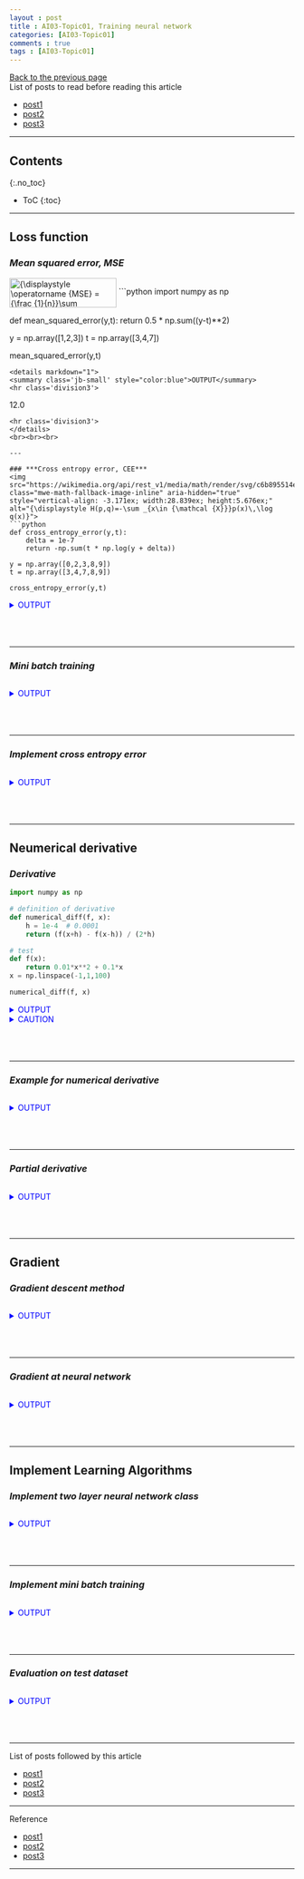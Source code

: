 ```yaml
---
layout : post
title : AI03-Topic01, Training neural network
categories: [AI03-Topic01]
comments : true
tags : [AI03-Topic01]
---
```

[Back to the previous page](https://userdyk-github.github.io/ai03/AI03-Fundamental-of-deep-learning.html) <br>
List of posts to read before reading this article
- <a href='https://userdyk-github.github.io/'>post1</a>
- <a href='https://userdyk-github.github.io/'>post2</a>
- <a href='https://userdyk-github.github.io/'>post3</a>

---

## Contents
{:.no_toc}

* ToC
{:toc}

<hr class="division1">

## **Loss function**

### ***Mean squared error, MSE***
<img src="https://wikimedia.org/api/rest_v1/media/math/render/svg/e258221518869aa1c6561bb75b99476c4734108e" class="mwe-math-fallback-image-inline" aria-hidden="true" style="vertical-align: -3.005ex; width:24.729ex; height:6.843ex;" alt="{\displaystyle \operatorname {MSE} ={\frac {1}{n}}\sum _{i=1}^{n}(Y_{i}-{\hat {Y_{i}}})^{2}.}">
```python
import numpy as np

def mean_squared_error(y,t):
    return 0.5 * np.sum((y-t)**2)
    
y = np.array([1,2,3])
t = np.array([3,4,7])

mean_squared_error(y,t)
```
<details markdown="1">
<summary class='jb-small' style="color:blue">OUTPUT</summary>
<hr class='division3'>
```
12.0
```
<hr class='division3'>
</details>
<br><br><br>

---

### ***Cross entropy error, CEE***
<img src="https://wikimedia.org/api/rest_v1/media/math/render/svg/c6b895514e10a3ce88773852cba1cb1e248ed763" class="mwe-math-fallback-image-inline" aria-hidden="true" style="vertical-align: -3.171ex; width:28.839ex; height:5.676ex;" alt="{\displaystyle H(p,q)=-\sum _{x\in {\mathcal {X}}}p(x)\,\log q(x)}">
```python
def cross_entropy_error(y,t):
    delta = 1e-7
    return -np.sum(t * np.log(y + delta))
    
y = np.array([0,2,3,8,9])
t = np.array([3,4,7,8,9])

cross_entropy_error(y,t)
```
<details markdown="1">
<summary class='jb-small' style="color:blue">OUTPUT</summary>
<hr class='division3'>
```
1.4808580471604245
```
<hr class='division3'>
</details>
<br><br><br>

---

### ***Mini batch training***

```python

```
<details markdown="1">
<summary class='jb-small' style="color:blue">OUTPUT</summary>
<hr class='division3'>
```
```
<hr class='division3'>
</details>
<br><br><br>

---

### ***Implement cross entropy error***

```python

```
<details markdown="1">
<summary class='jb-small' style="color:blue">OUTPUT</summary>
<hr class='division3'>
```
```
<hr class='division3'>
</details>
<br><br><br>

<hr class="division2">




## **Neumerical derivative**

### ***Derivative***

```python
import numpy as np

# definition of derivative
def numerical_diff(f, x):
    h = 1e-4  # 0.0001
    return (f(x+h) - f(x-h)) / (2*h)

# test
def f(x):
    return 0.01*x**2 + 0.1*x
x = np.linspace(-1,1,100)

numerical_diff(f, x)
```
<details markdown="1">
<summary class='jb-small' style="color:blue">OUTPUT</summary>
<hr class='division3'>
```
array([0.08      , 0.08040404, 0.08080808, 0.08121212, 0.08161616,
       0.0820202 , 0.08242424, 0.08282828, 0.08323232, 0.08363636,
       0.0840404 , 0.08444444, 0.08484848, 0.08525253, 0.08565657,
       0.08606061, 0.08646465, 0.08686869, 0.08727273, 0.08767677,
       0.08808081, 0.08848485, 0.08888889, 0.08929293, 0.08969697,
       0.09010101, 0.09050505, 0.09090909, 0.09131313, 0.09171717,
       0.09212121, 0.09252525, 0.09292929, 0.09333333, 0.09373737,
       0.09414141, 0.09454545, 0.09494949, 0.09535354, 0.09575758,
       0.09616162, 0.09656566, 0.0969697 , 0.09737374, 0.09777778,
       0.09818182, 0.09858586, 0.0989899 , 0.09939394, 0.09979798,
       0.10020202, 0.10060606, 0.1010101 , 0.10141414, 0.10181818,
       0.10222222, 0.10262626, 0.1030303 , 0.10343434, 0.10383838,
       0.10424242, 0.10464646, 0.10505051, 0.10545455, 0.10585859,
       0.10626263, 0.10666667, 0.10707071, 0.10747475, 0.10787879,
       0.10828283, 0.10868687, 0.10909091, 0.10949495, 0.10989899,
       0.11030303, 0.11070707, 0.11111111, 0.11151515, 0.11191919,
       0.11232323, 0.11272727, 0.11313131, 0.11353535, 0.11393939,
       0.11434343, 0.11474747, 0.11515152, 0.11555556, 0.1159596 ,
       0.11636364, 0.11676768, 0.11717172, 0.11757576, 0.1179798 ,
       0.11838384, 0.11878788, 0.11919192, 0.11959596, 0.12      ])
```
<hr class='division3'>
</details>
<details markdown="1">
<summary class='jb-small' style="color:blue">CAUTION</summary>
<hr class='division3'>
```
>>> import numpy as np
>>> np.float32(1e-50)
0.0
```
<hr class='division3'>
</details>
<br><br><br>

---

### ***Example for numerical derivative***

```python

```
<details markdown="1">
<summary class='jb-small' style="color:blue">OUTPUT</summary>
<hr class='division3'>
```
```
<hr class='division3'>
</details>
<br><br><br>

---

### ***Partial derivative***

```python

```
<details markdown="1">
<summary class='jb-small' style="color:blue">OUTPUT</summary>
<hr class='division3'>
```
```
<hr class='division3'>
</details>
<br><br><br>

<hr class="division2">





## **Gradient**

### ***Gradient descent method***

```python

```
<details markdown="1">
<summary class='jb-small' style="color:blue">OUTPUT</summary>
<hr class='division3'>
```
```
<hr class='division3'>
</details>
<br><br><br>

---

### ***Gradient at neural network***

```python

```
<details markdown="1">
<summary class='jb-small' style="color:blue">OUTPUT</summary>
<hr class='division3'>
```
```
<hr class='division3'>
</details>
<br><br><br>

<hr class="division2">




## **Implement Learning Algorithms**

### ***Implement two layer neural network class***

```python

```
<details markdown="1">
<summary class='jb-small' style="color:blue">OUTPUT</summary>
<hr class='division3'>
```
```
<hr class='division3'>
</details>
<br><br><br>

---

### ***Implement mini batch training***

```python

```
<details markdown="1">
<summary class='jb-small' style="color:blue">OUTPUT</summary>
<hr class='division3'>
```
```
<hr class='division3'>
</details>
<br><br><br>

---

### ***Evaluation on test dataset***

```python

```
<details markdown="1">
<summary class='jb-small' style="color:blue">OUTPUT</summary>
<hr class='division3'>
```
```
<hr class='division3'>
</details>
<br><br><br>

<hr class="division1">

List of posts followed by this article
- [post1](https://userdyk-github.github.io/)
- <a href='https://userdyk-github.github.io/'>post2</a>
- <a href='https://userdyk-github.github.io/'>post3</a>

---

Reference
- [post1](https://userdyk-github.github.io/)
- <a href='https://userdyk-github.github.io/'>post2</a>
- <a href='https://userdyk-github.github.io/'>post3</a>

---
